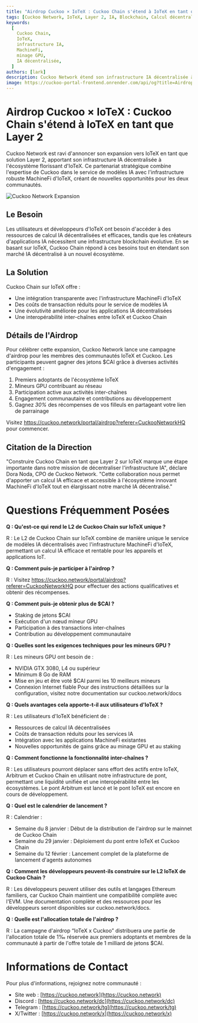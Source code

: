 ```yaml
---
title: "Airdrop Cuckoo × IoTeX : Cuckoo Chain s'étend à IoTeX en tant que Layer 2"
tags: [Cuckoo Network, IoTeX, Layer 2, IA, Blockchain, Calcul décentralisé]
keywords:
  [
    Cuckoo Chain,
    IoTeX,
    infrastructure IA,
    MachineFi,
    minage GPU,
    IA décentralisée,
  ]
authors: [lark]
description: Cuckoo Network étend son infrastructure IA décentralisée à IoTeX en tant que solution Layer 2, s'intégrant à l'écosystème MachineFi d'IoTeX pour offrir un calcul IA évolutif et une interopérabilité inter-chaînes. Découvrez les avantages pour les développeurs, les mineurs et les utilisateurs d'IoTeX, et apprenez comment participer à l'airdrop de jetons $CAI.
image: https://cuckoo-portal-frontend.onrender.com/api/og?title=Airdrop%20Cuckoo%20%C3%97%20IoTeX%20:%20Cuckoo%20Chain%20s'%C3%A9tend%20%C3%A0%20IoTeX%20en%20tant%20que%20Layer%202
---
```


# Airdrop Cuckoo × IoTeX : Cuckoo Chain s'étend à IoTeX en tant que Layer 2

Cuckoo Network est ravi d'annoncer son expansion vers IoTeX en tant que solution Layer 2, apportant son infrastructure IA décentralisée à l'écosystème florissant d'IoTeX. Ce partenariat stratégique combine l'expertise de Cuckoo dans le service de modèles IA avec l'infrastructure robuste MachineFi d'IoTeX, créant de nouvelles opportunités pour les deux communautés.

![Cuckoo Network Expansion](https://cuckoo-portal-frontend.onrender.com/api/og?title=Airdrop%20Cuckoo%20%C3%97%20IoTeX%20:%20Cuckoo%20Chain%20s'%C3%A9tend%20%C3%A0%20IoTeX%20en%20tant%20que%20Layer%202)

## **Le Besoin**

Les utilisateurs et développeurs d'IoTeX ont besoin d'accéder à des ressources de calcul IA décentralisées et efficaces, tandis que les créateurs d'applications IA nécessitent une infrastructure blockchain évolutive. En se basant sur IoTeX, Cuckoo Chain répond à ces besoins tout en étendant son marché IA décentralisé à un nouvel écosystème.

## **La Solution**

Cuckoo Chain sur IoTeX offre :

- Une intégration transparente avec l'infrastructure MachineFi d'IoTeX
- Des coûts de transaction réduits pour le service de modèles IA
- Une évolutivité améliorée pour les applications IA décentralisées
- Une interopérabilité inter-chaînes entre IoTeX et Cuckoo Chain

## **Détails de l'Airdrop**

Pour célébrer cette expansion, Cuckoo Network lance une campagne d'airdrop pour les membres des communautés IoTeX et Cuckoo. Les participants peuvent gagner des jetons $CAI grâce à diverses activités d'engagement :

1. Premiers adoptants de l'écosystème IoTeX
2. Mineurs GPU contribuant au réseau
3. Participation active aux activités inter-chaînes
4. Engagement communautaire et contributions au développement
5. Gagnez _30%_ des récompenses de vos filleuls en partageant votre lien de parrainage

Visitez https://cuckoo.network/portal/airdrop?referer=CuckooNetworkHQ pour commencer.

## **Citation de la Direction**

"Construire Cuckoo Chain en tant que Layer 2 sur IoTeX marque une étape importante dans notre mission de décentraliser l'infrastructure IA", déclare Dora Noda, CPO de Cuckoo Network. "Cette collaboration nous permet d'apporter un calcul IA efficace et accessible à l'écosystème innovant MachineFi d'IoTeX tout en élargissant notre marché IA décentralisé."

# **Questions Fréquemment Posées**

**Q : Qu'est-ce qui rend le L2 de Cuckoo Chain sur IoTeX unique ?**

R : Le L2 de Cuckoo Chain sur IoTeX combine de manière unique le service de modèles IA décentralisés avec l'infrastructure MachineFi d'IoTeX, permettant un calcul IA efficace et rentable pour les appareils et applications IoT.

**Q : Comment puis-je participer à l'airdrop ?**

R : Visitez https://cuckoo.network/portal/airdrop?referer=CuckooNetworkHQ pour effectuer des actions qualificatives et obtenir des récompenses.

**Q : Comment puis-je obtenir plus de $CAI ?**

- Staking de jetons $CAI
- Exécution d'un nœud mineur GPU
- Participation à des transactions inter-chaînes
- Contribution au développement communautaire

**Q : Quelles sont les exigences techniques pour les mineurs GPU ?**

R : Les mineurs GPU ont besoin de :

- NVIDIA GTX 3080, L4 ou supérieur
- Minimum 8 Go de RAM
- Mise en jeu et être voté $CAI parmi les 10 meilleurs mineurs
- Connexion Internet fiable Pour des instructions détaillées sur la configuration, visitez notre documentation sur cuckoo.network/docs

**Q : Quels avantages cela apporte-t-il aux utilisateurs d'IoTeX ?**

R : Les utilisateurs d'IoTeX bénéficient de :

- Ressources de calcul IA décentralisées
- Coûts de transaction réduits pour les services IA
- Intégration avec les applications MachineFi existantes
- Nouvelles opportunités de gains grâce au minage GPU et au staking

**Q : Comment fonctionne la fonctionnalité inter-chaînes ?**

R : Les utilisateurs pourront déplacer sans effort des actifs entre IoTeX, Arbitrum et Cuckoo Chain en utilisant notre infrastructure de pont, permettant une liquidité unifiée et une interopérabilité entre les écosystèmes. Le pont Arbitrum est lancé et le pont IoTeX est encore en cours de développement.

**Q : Quel est le calendrier de lancement ?**

R : Calendrier :

- Semaine du 8 janvier : Début de la distribution de l'airdrop sur le mainnet de Cuckoo Chain
- Semaine du 29 janvier : Déploiement du pont entre IoTeX et Cuckoo Chain
- Semaine du 12 février : Lancement complet de la plateforme de lancement d'agents autonomes

**Q : Comment les développeurs peuvent-ils construire sur le L2 IoTeX de Cuckoo Chain ?**

R : Les développeurs peuvent utiliser des outils et langages Ethereum familiers, car Cuckoo Chain maintient une compatibilité complète avec l'EVM. Une documentation complète et des ressources pour les développeurs seront disponibles sur cuckoo.network/docs.

**Q : Quelle est l'allocation totale de l'airdrop ?**

R : La campagne d'airdrop “IoTeX x Cuckoo” distribuera une partie de l'allocation totale de 1‰ réservée aux premiers adoptants et membres de la communauté à partir de l'offre totale de 1 milliard de jetons $CAI.

# **Informations de Contact**

Pour plus d'informations, rejoignez notre communauté :

- Site web : [https://cuckoo.network](https://cuckoo.network)
- Discord : [https://cuckoo.network/dc](https://cuckoo.network/dc)
- Telegram : [https://cuckoo.network/tg](https://cuckoo.network/tg)
- X/Twitter : [https://cuckoo.network/x](https://cuckoo.network/x)
